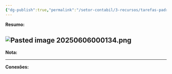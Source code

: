 ```yaml
---
{"dg-publish":true,"permalink":"/setor-contabil/3-recursos/tarefas-padrao/envio-de-checklist-mensal-via-script/","dgPassFrontmatter":true,"created":"2025-06-05T23:27:48.238-03:00","updated":"2025-06-06T00:01:56.078-03:00"}
---
```


**Resumo:** 

![Pasted image 20250606000134.png](/img/user/SETOR%20CONT%C3%81BIL/4.%20ARQUIVOS/Pasted%20image%2020250606000134.png)
---

**Nota:**

---

**Conexões:**

